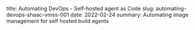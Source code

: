 title: Automating DevOps - Self-hosted agent as Code
slug: automating-devops-shaac-vmss-001
date: 2022-02-24
summary: Automating image management for self hosted build agents

